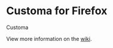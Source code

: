 # Customa for Firefox
Customa 

View more information on the [wiki](https://github.com/Customa/Customa-Firefox/wiki).
